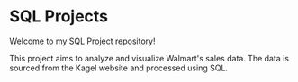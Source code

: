 # SQL Projects
Welcome to my SQL Project repository!

This project aims to analyze and visualize Walmart's sales data. The data is sourced from the Kagel website and processed using SQL.

